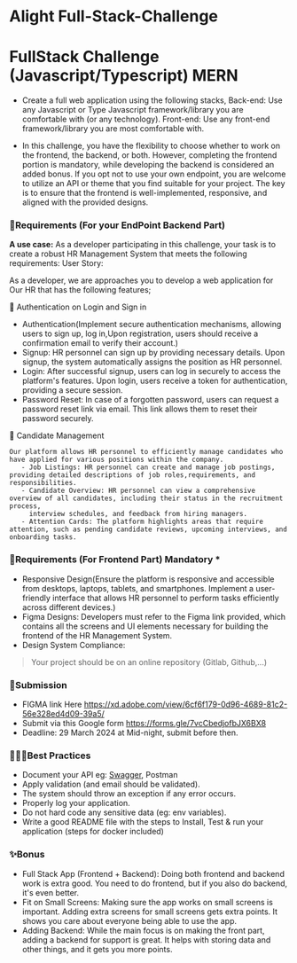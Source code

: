 # Alight Full-Stack-Challenge


# FullStack Challenge (Javascript/Typescript) MERN

* Create a full web application using the following stacks,
  Back-end: Use any Javascript or Type Javascript framework/library you are comfortable with (or any technology).
  Front-end: Use any front-end framework/library you are most comfortable with.

* In this challenge, you have the flexibility to choose whether to work on the frontend, the backend, or both.
  However, completing the frontend portion is mandatory, while developing the backend is considered an added bonus.
  If you opt not to use your own endpoint, you are welcome to utilize an API or theme that you find suitable for your project.
  The key is to ensure that the frontend is well-implemented, responsive, and aligned with the provided designs. 

### 🔖Requirements (For your EndPoint Backend Part)

**A use case:** As a developer participating in this challenge, your task is to create a robust HR Management System that meets the following requirements:
User Story:

As a developer, we are approaches you to develop a web application for Our HR that has the following features;

   🔐 Authentication on Login and Sign in
   - Authentication(Implement secure authentication mechanisms, allowing users to sign up, log in,Upon registration, users should receive a 
     confirmation email to verify their account.)
   - Signup: HR personnel can sign up by providing necessary details. Upon signup, the system automatically assigns the position as HR personnel.
   - Login: After successful signup, users can log in securely to access the platform's features. Upon login, users receive a token for authentication, providing a secure session.
   - Password Reset: In case of a forgotten password, users can request a password reset link via email. This link allows them to reset their password securely. 

   📝 Candidate Management

    Our platform allows HR personnel to efficiently manage candidates who have applied for various positions within the company.
       - Job Listings: HR personnel can create and manage job postings, providing detailed descriptions of job roles,requirements, and responsibilities.
       - Candidate Overview: HR personnel can view a comprehensive overview of all candidates, including their status in the recruitment process, 
         interview schedules, and feedback from hiring managers.
       - Attention Cards: The platform highlights areas that require attention, such as pending candidate reviews, upcoming interviews, and onboarding tasks.

### 🔖Requirements (For Frontend Part) Mandatory *

   - Responsive Design(Ensure the platform is responsive and accessible from desktops, laptops, tablets, and smartphones.
     Implement a user-friendly interface that allows HR personnel to perform tasks efficiently across different devices.)
   - Figma Designs: Developers must refer to the Figma link provided, which contains all the screens and UI elements
      necessary for building the frontend of the HR Management System.
   - Design System Compliance:

>Your project should be on an online repository (Gitlab, Github,...)


### 📝Submission
- FIGMA link Here https://xd.adobe.com/view/6cf6f179-0d96-4689-81c2-56e328ed4d09-39a5/
- Submit via this Google form https://forms.gle/7vcCbedjofbJX6BX8
- Deadline: 29 March 2024 at Mid-night, submit before then.

### 👷🏽‍♀️Best Practices

- Document your API eg: [Swagger](https://swagger.io/), Postman
- Apply validation (and email should be validated).
- The system should throw an exception if any error occurs.
- Properly log your application.
- Do not hard code any sensitive data (eg: env variables).
- Write a good README file with the steps to Install, Test & run your application (steps for docker included)


### ✨Bonus
- Full Stack App (Frontend + Backend): Doing both frontend and backend work is extra good. You need to do frontend, but if you also do backend, it's even better.
- Fit on Small Screens: Making sure the app works on small screens is important. Adding extra screens for small screens gets extra points. It shows you care about everyone being able     to use the app.
- Adding Backend: While the main focus is on making the front part, adding a backend for support is great. It helps with storing data and other things, and it gets you more points.




